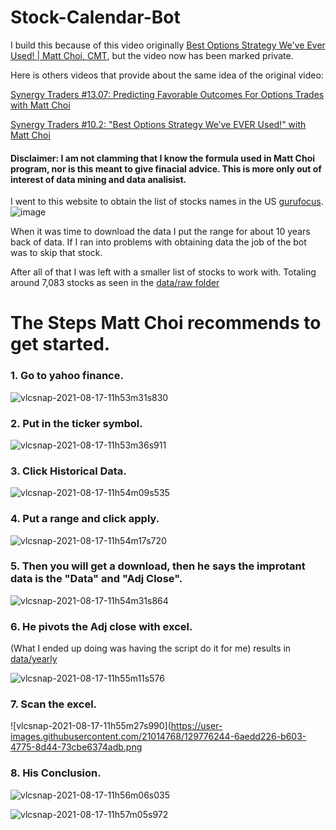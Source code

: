 # Stock-Calendar-Bot

I build this because of this video originally [Best Options Strategy We've Ever Used! | Matt Choi, CMT](https://www.youtube.com/watch?v=vHnQMTl5jkQ), but the video now has been marked private. 

Here is others videos that provide about the same idea of the original video:

[Synergy Traders #13.07: Predicting Favorable Outcomes For Options Trades with Matt Choi](https://www.youtube.com/watch?v=RAzuPtb2JUg)

[Synergy Traders #10.2: "Best Options Strategy We’ve EVER Used!" with Matt Choi](https://www.youtube.com/watch?v=lVIdj3P9Dfc)



#### Disclaimer: I am not clamming that I know the formula used in Matt Choi program, nor is this meant to give finacial advice. This is more only out of interest of data mining and data analisist.



I went to this website to obtain the list of stocks names in the US [gurufocus](https://www.gurufocus.com/stock_list.php).
![image](https://user-images.githubusercontent.com/21014768/129580026-f789fa8b-fcf2-4d5f-9b7a-5a4421b478b8.png)

When it was time to download the data I put the range for about 10 years back of data.
If I ran into problems with obtaining data the job of the bot was to skip that stock.

After all of that I was left with a smaller list of stocks to work with.
Totaling around 7,083 stocks as seen in the [data/raw folder](https://github.com/mymggithub/Stock-Calendar-Bot/tree/main/data/raw)


# The Steps Matt Choi recommends to get started.

### 1. Go to yahoo finance. 

![vlcsnap-2021-08-17-11h53m31s830](https://user-images.githubusercontent.com/21014768/129774105-6a2974f3-c432-4bd6-85f8-be1cff3e9fbf.png)

### 2. Put in the ticker symbol. 

![vlcsnap-2021-08-17-11h53m36s911](https://user-images.githubusercontent.com/21014768/129774182-68e35393-59e5-4575-9888-706aac205c59.png)

### 3. Click Historical Data. 

![vlcsnap-2021-08-17-11h54m09s535](https://user-images.githubusercontent.com/21014768/129774426-fd5f2c0e-2bcd-46c9-8231-9b295b39b69d.png)

### 4. Put a range and click apply. 

![vlcsnap-2021-08-17-11h54m17s720](https://user-images.githubusercontent.com/21014768/129774647-4f064823-da5b-40d1-b0cb-1a64521483ab.png)

### 5. Then you will get a download, then he says the improtant data is the "Data" and "Adj Close". 

![vlcsnap-2021-08-17-11h54m31s864](https://user-images.githubusercontent.com/21014768/129774764-6e0df486-a86b-4538-92ec-80e8571dd5df.png)


### 6. He pivots the Adj close with excel. 
(What I ended up doing was having the script do it for me) results in [data/yearly](https://github.com/mymggithub/Stock-Calendar-Bot/tree/main/data/yearly)

![vlcsnap-2021-08-17-11h55m11s576](https://user-images.githubusercontent.com/21014768/129775900-649b5297-28cf-46c8-8ef8-dedefb2fdb9f.png)

### 7. Scan the excel. 

![vlcsnap-2021-08-17-11h55m27s990](https://user-images.githubusercontent.com/21014768/129776244-6aedd226-b603-4775-8d44-73cbe6374adb.png

### 8. His Conclusion. 

![vlcsnap-2021-08-17-11h56m06s035](https://user-images.githubusercontent.com/21014768/129776582-211b4123-67dc-43c4-9bb6-b2dce679522c.png)

![vlcsnap-2021-08-17-11h57m05s972](https://user-images.githubusercontent.com/21014768/129776591-9df435e0-18a5-405b-8b72-e64bcacac575.png)
